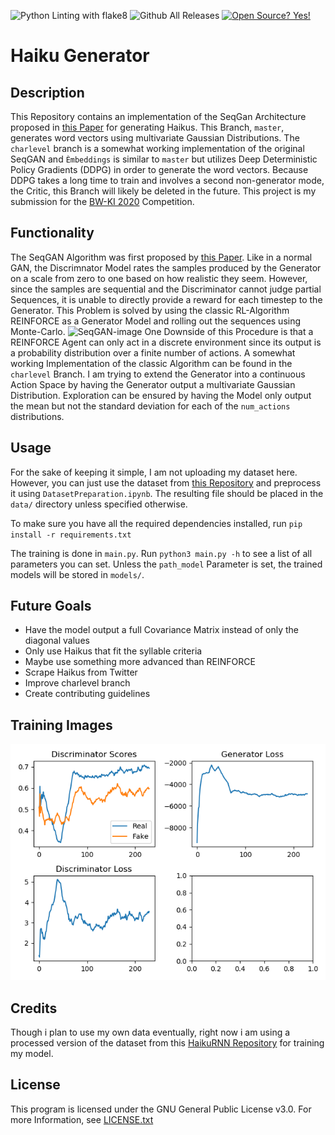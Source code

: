 ![Python Linting with flake8](https://github.com/Wuelle/hAIku_generator/workflows/Python%20Linting%20with%20flake8/badge.svg)
![Github All Releases](https://img.shields.io/github/downloads/Wuelle/BW-KI-2020/total.svg)
[![Open Source? Yes!](https://badgen.net/badge/Open%20Source%20%3F/Yes%21/blue?icon=github)](https://github.com/Naereen/badges/)
# Haiku Generator
## Description
This Repository contains an implementation of the SeqGan Architecture proposed in [this Paper](https://arxiv.org/pdf/1609.05473.pdf) for generating Haikus. This Branch, `master`, generates word vectors using multivariate Gaussian Distributions.
The `charlevel` branch is a somewhat working implementation of the original SeqGAN and `Èmbeddings` is similar to `master` but
utilizes Deep Deterministic Policy Gradients (DDPG) in order to generate the word vectors. Because DDPG takes a long time to train
and involves a second non-generator mode, the Critic, this Branch will likely be deleted in the future.
This project is my submission for the [BW-KI 2020](https://bw-ki.de/) Competition.

## Functionality
The SeqGAN Algorithm was first proposed by [this Paper](https://arxiv.org/pdf/1609.05473.pdf). Like in a normal GAN, the Discrimnator Model 
rates the samples produced by the Generator on a scale from zero to one based on how realistic they seem. However, since the samples are
sequential and the Discriminator cannot judge partial Sequences, it is unable to directly provide a reward for each timestep to the Generator.
This Problem is solved by using the classic RL-Algorithm REINFORCE as a Generator Model and rolling out the sequences using Monte-Carlo.
![SeqGAN-image](https://www.researchgate.net/publication/325709720/figure/fig1/AS:636539755302912@1528774312038/An-illustration-of-SeqGAN-for-text-generation-27-Compared-to-one-step-generation-of.png)
One Downside of this Procedure is that a REINFORCE Agent can only act in a discrete environment since its output is a probability distribution over a 
finite number of actions. A somewhat working Implementation of the classic Algorithm can be found in the `charlevel` Branch. I am trying to extend the
Generator into a continuous Action Space by having the Generator output a multivariate Gaussian Distribution. Exploration can be ensured
by having the Model only output the mean but not the standard deviation for each of the `num_actions` distributions.


## Usage
For the sake of keeping it simple, I am not uploading my dataset here. However, you can just use the dataset from
[this Repository](https://github.com/docmarionum1/haikurnn) and preprocess it using
`DatasetPreparation.ipynb`. The resulting file should be placed in the `data/` directory unless specified otherwise.

To make sure you have all the required dependencies installed, run `pip install -r requirements.txt`

The training is done in `main.py`. Run `python3 main.py -h` to see a list of all parameters you can set.
Unless the `path_model` Parameter is set, the trained models will be stored in `models/`.

## Future Goals
* Have the model output a full Covariance Matrix instead of only the diagonal values
* Only use Haikus that fit the syllable criteria
* Maybe use something more advanced than REINFORCE
* Scrape Haikus from Twitter
* Improve charlevel branch
* Create contributing guidelines

## Training Images
![Main Training Image](https://github.com/Wuelle/hAIku_generator/blob/master/training_img/main.png)

## Credits
Though i plan to use my own data eventually, right now i am using a processed version of the dataset from
this [HaikuRNN Repository](https://github.com/docmarionum1/haikurnn) for training my model.

## License
This program is licensed under the GNU General Public License v3.0. For more Information, see
[LICENSE.txt](https://github.com/Wuelle/BW-KI-2020/blob/Embeddings/LICENSE.txt)
